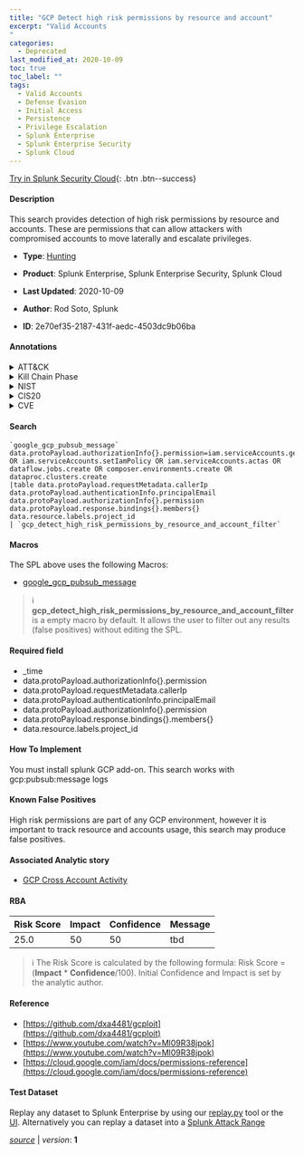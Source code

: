 ```yaml
---
title: "GCP Detect high risk permissions by resource and account"
excerpt: "Valid Accounts
"
categories:
  - Deprecated
last_modified_at: 2020-10-09
toc: true
toc_label: ""
tags:
  - Valid Accounts
  - Defense Evasion
  - Initial Access
  - Persistence
  - Privilege Escalation
  - Splunk Enterprise
  - Splunk Enterprise Security
  - Splunk Cloud
---
```




[Try in Splunk Security Cloud](https://www.splunk.com/en_us/products/cyber-security.html){: .btn .btn--success}

#### Description

This search provides detection of high risk permissions by resource and accounts. These are permissions that can allow attackers with compromised accounts to move laterally and escalate privileges.

- **Type**: [Hunting](https://github.com/splunk/security_content/wiki/Detection-Analytic-Types)
- **Product**: Splunk Enterprise, Splunk Enterprise Security, Splunk Cloud

- **Last Updated**: 2020-10-09
- **Author**: Rod Soto, Splunk
- **ID**: 2e70ef35-2187-431f-aedc-4503dc9b06ba


#### Annotations

<details>
  <summary>ATT&CK</summary>

<div markdown="1">


| ID             | Technique        |  Tactic             |
| -------------- | ---------------- |-------------------- |
| [T1078](https://attack.mitre.org/techniques/T1078/) | Valid Accounts | Defense Evasion, Initial Access, Persistence, Privilege Escalation |

</div>
</details>


<details>
  <summary>Kill Chain Phase</summary>

<div markdown="1">

* Exploitation


</div>
</details>


<details>
  <summary>NIST</summary>

<div markdown="1">



</div>
</details>

<details>
  <summary>CIS20</summary>

<div markdown="1">



</div>
</details>

<details>
  <summary>CVE</summary>

<div markdown="1">


</div>
</details>

#### Search 

```
`google_gcp_pubsub_message` data.protoPayload.authorizationInfo{}.permission=iam.serviceAccounts.getaccesstoken OR iam.serviceAccounts.setIamPolicy OR iam.serviceAccounts.actas OR dataflow.jobs.create OR composer.environments.create OR dataproc.clusters.create 
|table data.protoPayload.requestMetadata.callerIp data.protoPayload.authenticationInfo.principalEmail data.protoPayload.authorizationInfo{}.permission data.protoPayload.response.bindings{}.members{} data.resource.labels.project_id 
| `gcp_detect_high_risk_permissions_by_resource_and_account_filter`
```

#### Macros
The SPL above uses the following Macros:
* [google_gcp_pubsub_message](https://github.com/splunk/security_content/blob/develop/macros/google_gcp_pubsub_message.yml)

> :information_source:
> **gcp_detect_high_risk_permissions_by_resource_and_account_filter** is a empty macro by default. It allows the user to filter out any results (false positives) without editing the SPL.

#### Required field
* _time
* data.protoPayload.authorizationInfo{}.permission
* data.protoPayload.requestMetadata.callerIp
* data.protoPayload.authenticationInfo.principalEmail
* data.protoPayload.authorizationInfo{}.permission
* data.protoPayload.response.bindings{}.members{}
* data.resource.labels.project_id


#### How To Implement
You must install splunk GCP add-on. This search works with gcp:pubsub:message logs

#### Known False Positives
High risk permissions are part of any GCP environment, however it is important to track resource and accounts usage, this search may produce false positives.

#### Associated Analytic story
* [GCP Cross Account Activity](/stories/gcp_cross_account_activity)




#### RBA

| Risk Score  | Impact      | Confidence   | Message      |
| ----------- | ----------- |--------------|--------------|
| 25.0 | 50 | 50 | tbd |


> :information_source:
> The Risk Score is calculated by the following formula: Risk Score = (**Impact** * **Confidence**/100). Initial Confidence and Impact is set by the analytic author. 

#### Reference

* [https://github.com/dxa4481/gcploit](https://github.com/dxa4481/gcploit)
* [https://www.youtube.com/watch?v=Ml09R38jpok](https://www.youtube.com/watch?v=Ml09R38jpok)
* [https://cloud.google.com/iam/docs/permissions-reference](https://cloud.google.com/iam/docs/permissions-reference)



#### Test Dataset
Replay any dataset to Splunk Enterprise by using our [replay.py](https://github.com/splunk/attack_data#using-replaypy) tool or the [UI](https://github.com/splunk/attack_data#using-ui).
Alternatively you can replay a dataset into a [Splunk Attack Range](https://github.com/splunk/attack_range#replay-dumps-into-attack-range-splunk-server)



[*source*](https://github.com/splunk/security_content/tree/develop/detections/deprecated/gcp_detect_high_risk_permissions_by_resource_and_account.yml) \| *version*: **1**